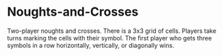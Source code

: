 # Noughts-and-Crosses

Two-player noughts and crosses. There is a 3x3 grid of cells.
Players take turns marking the cells with their symbol.
The first player who gets three symbols in a row horizontally, vertically, or diagonally wins.
